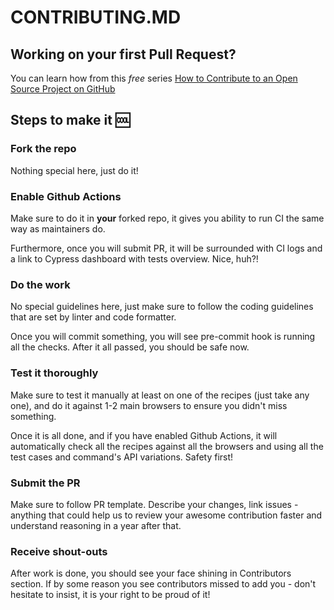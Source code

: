 # CONTRIBUTING.MD
## Working on your first Pull Request?

You can learn how from this _free_ series [How to Contribute to an Open Source Project on GitHub](https://egghead.io/series/how-to-contribute-to-an-open-source-project-on-github)

## Steps to make it :cool:

### Fork the repo
Nothing special here, just do it!

### Enable Github Actions

Make sure to do it in **your** forked repo, it gives you ability to run CI the same way as maintainers do.

Furthermore, once you will submit PR, it will be surrounded with CI logs and a link to Cypress dashboard with tests overview. Nice, huh?!

### Do the work

No special guidelines here, just make sure to follow the coding guidelines that are set by linter and code formatter.

Once you will commit something, you will see pre-commit hook is running all the checks. After it all passed, you should be safe now.

### Test it thoroughly

Make sure to test it manually at least on one of the recipes (just take any one), and do it against 1-2 main browsers to ensure you didn't miss something.

Once it is all done, and if you have enabled Github Actions, it will automatically check all the recipes against all the browsers and using all the test cases and command's API variations. Safety first!

### Submit the PR

Make sure to follow PR template. Describe your changes, link issues - anything that could help us to review your awesome contribution faster and understand reasoning in a year after that.


### Receive shout-outs

After work is done, you should see your face shining in Contributors section. If by some reason you see contributors missed to add you - don't hesitate to insist, it is your right to be proud of it!
